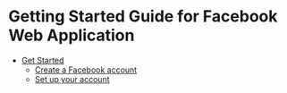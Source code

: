 # Getting Started Guide for Facebook Web Application

-   [Get Started](Get_Started_Intorduction.md)
    -   [Create a Facebook account](Create_a_Facebook_account.md)
    -   [Set up your account](setup_account.md)

